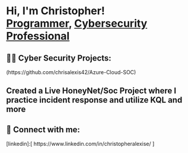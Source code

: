<h1>Hi, I'm Christopher! <br/><a href="https://github.com/chrisalexis42">Programmer</a>, <a href="https://www.linkedin.com/in/christopheralexise/">Cybersecurity Professional</a></h1>

<h2> <b>👨‍💻 Cyber Security Projects:</h2></b> (https://github.com/chrisalexis42/Azure-Cloud-SOC)
<h2> Created a Live HoneyNet/Soc Project where I practice incident response and utilize KQL and more</h2>
<h2> 🤳 Connect with me:</h2>
[linkedin]:[ https://www.linkedin.com/in/christopheralexise/ ] </h2>
